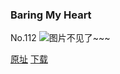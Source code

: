 ### Baring My Heart
No.112
![图片不见了~~~](https://imgs.xkcd.com/comics/baring_my_heart.png)

[原址](https://xkcd.com//112) [下载](https://imgs.xkcd.com/comics/baring_my_heart.png)

